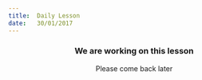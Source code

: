 ```yaml
---
title:  Daily Lesson
date:   30/01/2017
---
```


### <center>We are working on this lesson</center>
<center>Please come back later</center>